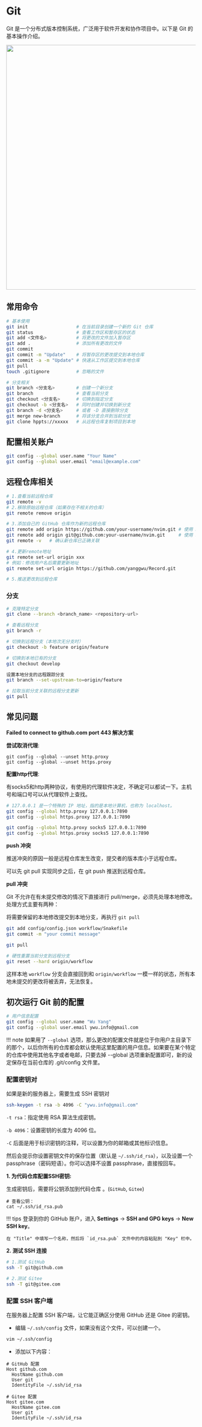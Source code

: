 # Git

Git 是一个分布式版本控制系统，广泛用于软件开发和协作项目中。以下是 Git 的基本操作介绍。

<img src="https://raw.githubusercontent.com/wuayng-owl/Image/main/markdown_image/20231226234933.png" width="650">

## 常用命令

```bash
# 基本使用
git init				  # 在当前目录创建一个新的 Git 仓库
git status			      # 查看工作区和暂存区的状态
git add <文件名>	        # 将更改的文件加入暂存区
git add .		   	      # 添加所有更改的文件
git commit
git commit -m "Update"    # 将暂存区的更改提交到本地仓库
git commit -a -m "Update" # 快速从工作区提交到本地仓库
git pull
touch .gitignore  	      # 忽略的文件

# 分支相关
git branch <分支名>	  	# 创建一个新分支
git branch 				  # 查看当前分支
git checkout <分支名>	    # 切换到指定分支
git checkout -b <分支名> 	# 同时创建并切换到新分支
git branch -d <分支名>  	# 或者 -D 直接删除分支
git merge new-branch 	  # 将该分支合并到当前分支
git clone hppts://xxxxx	  # 从远程仓库复制项目到本地
```

## 配置相关账户

```bash
git config --global user.name "Your Name"
git config --global user.email "email@example.com"
```

## 远程仓库相关

```bash
# 1.查看当前远程仓库
git remote -v
# 2.移除原始远程仓库（如果存在不相关的仓库）
git remote remove origin

# 3.添加自己的 GitHub 仓库作为新的远程仓库
git remote add origin https://github.com/your-username/nvim.git	# 使用 HTTPS
git remote add origin git@github.com:your-username/nvim.git		# 使用 SSH
git remote -v	# 确认新仓库已正确关联

# 4.更新remote地址
git remote set-url origin xxx
# 例如：修改用户名后需要更新地址
git remote set-url origin https://github.com/yanggwu/Record.git

# 5.推送更改到远程仓库

```

### 分支

```bash
# 克隆特定分支
git clone --branch <branch_name> <repository-url>

# 查看远程分支
git branch -r

# 切换到远程分支（本地次无分支时）
git checkout -b feature origin/feature

# 切换到本地已有的分支
git checkout develop

设置本地分支的远程跟踪分支
git branch --set-upstream-to=origin/feature

# 拉取当前分支关联的远程分支更新
git pull
```

## 常见问题

**Failed to connect to github.com port 443 解决方案**

**尝试取消代理**:

```shell
git config --global --unset http.proxy
git config --global --unset https.proxy
```

**配置http代理**: 

有socks5和http两种协议，有使用的代理软件决定，不确定可以都试一下。主机号和端口号可以从代理软件上查找。

```bash
# 127.0.0.1 是一个特殊的 IP 地址，指的是本地计算机，也称为 localhost。
git config --global http.proxy 127.0.0.1:7890
git config --global https.proxy 127.0.0.1:7890

git config --global http.proxy socks5 127.0.0.1:7890
git config --global https.proxy socks5 127.0.0.1:7890
```

**push 冲突**

推送冲突的原因一般是远程仓库发生改变，提交者的版本库小于远程仓库。

可以先 git pull 实现同步之后，在 git push 推送到远程仓库。

**pull 冲突**

Git 不允许在有未提交修改的情况下直接进行 pull/merge，必须先处理本地修改。处理方式主要有两种：

将需要保留的本地修改提交到本地分支，再执行 `git pull`

```bash
git add config/config.json workflow/Snakefile
git commit -m "your commit message"

git pull 

# 硬性重置当前分支到远程分支
git reset --hard origin/workflow
```

这样本地 `workflow` 分支会直接回到和 `origin/workflow` 一模一样的状态，所有本地未提交的更改将被丢弃，无法恢复。

## 初次运行 Git 前的配置

```bash
# 用户信息配置
git config --global user.name "Wu Yang"
git config --global user.email ywu.info@gmail.com
```

!!! note
    如果用了 `--global` 选项，那么更改的配置文件就是位于你用户主目录下的那个，以后你所有的仓库都会默认使用这里配置的用户信息。如果要在某个特定的仓库中使用其他名字或者电邮，只要去掉 --global 选项重新配置即可，新的设定保存在当前仓库的 .git/config 文件里。

### 配置密钥对

如果是新的服务器上，需要生成 SSH 密钥对

```bash
ssh-keygen -t rsa -b 4096 -C "ywu.info@gmail.com"
```

`-t rsa`：指定使用 RSA 算法生成密钥。

`-b 4096`：设置密钥的长度为 4096 位。

`-C` 后面是用于标识密钥的注释，可以设置为你的邮箱或其他标识信息。

然后会提示你设置密钥文件的保存位置（默认是 `~/.ssh/id_rsa`），以及设置一个 passphrase（密码短语）。你可以选择不设置 passphrase，直接按回车。

**1. 为代码仓库配置SSH密钥:**

生成密钥后，需要将公钥添加到代码仓库 。(`GitHub`, `Gitee`)

```
# 查看公钥：
cat ~/.ssh/id_rsa.pub
```
!!! tips
    登录到你的 GitHub 账户，进入 **Settings** -> **SSH and GPG keys** -> **New SSH key**。

    在 "Title" 中填写一个名称，然后将 `id_rsa.pub` 文件中的内容粘贴到 "Key" 栏中。

**2. 测试 SSH 连接**

```bash
# 1.测试 GitHub
ssh -T git@github.com

# 2.测试 Gitee
ssh -T git@gitee.com
```

### 配置 SSH 客户端

在服务器上配置 SSH 客户端，让它能正确区分使用 GitHub 还是 Gitee 的密钥。

- 编辑 `~/.ssh/config` 文件，如果没有这个文件，可以创建一个。

```bash
vim ~/.ssh/config
```

- 添加以下内容：

```
# GitHub 配置
Host github.com
  HostName github.com
  User git
  IdentityFile ~/.ssh/id_rsa

# Gitee 配置
Host gitee.com
  HostName gitee.com
  User git
  IdentityFile ~/.ssh/id_rsa
```
